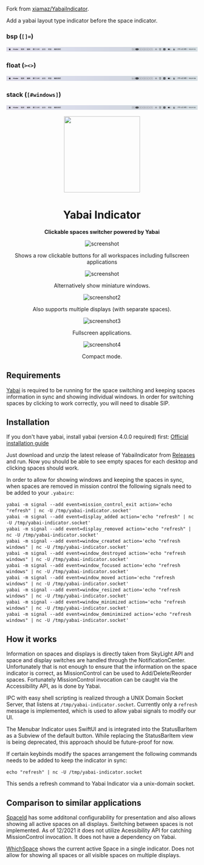 
Fork from [xiamaz/YabaiIndicator](https://github.com/xiamaz/YabaiIndicator).

Add a yabai layout type indicator before the space indicator.

### bsp (`[]=`)
![screenshot of layout type "bsp"](docs/bsp.png)
### float (`><>`)
![screenshot of layout type "float"](docs/float.png)
### stack (`[#windows]`)
![screenshot of layout type "stack"](docs/stack.png)

<div align="center">
    <img src="docs/appicon.png" width="200" height="200">
    <h1>Yabai Indicator</h1>
    <p>
        <b>Clickable spaces switcher powered by Yabai</b>
    </p>

<img src="docs/simple.png" alt="screenshot">
<p>Shows a row clickable buttons for all workspaces including fullscreen applications</p>

<img src="docs/window-mode.png" alt="screenshot">
<p>Alternatively show miniature windows.</p>


<img src="docs/screenshot-dark.png" alt="screenshot2">
<p>Also supports multiple displays (with separate spaces).</p>

<img src="docs/fullscreen.png" alt="screenshot3">
<p>Fullscreen applications.</p>

<img src="docs/compact.png" alt="screenshot4">
<p>Compact mode.</p>
</div>

## Requirements

[Yabai](https://github.com/koekeishiya/yabai) is required to be running for the space switching and keeping spaces information in sync and showing individual windows. In order for switching spaces by clicking to work correctly, you will need to disable SIP.


## Installation

If you don't have yabai, install yabai (version 4.0.0 required) first: [Official installation guide](https://github.com/koekeishiya/yabai/wiki/Installing-yabai-(latest-release))

Just download and unzip the latest release of YabaiIndicator from [Releases](https://github.com/xiamaz/YabaiIndicator/releases) and run. Now you should be able to see empty spaces for each desktop and clicking spaces should work.

In order to allow for showing windows and keeping the spaces in sync, when spaces are removed in mission control the following signals need to be added to your `.yabairc`:

```
yabai -m signal --add event=mission_control_exit action='echo "refresh" | nc -U /tmp/yabai-indicator.socket'
yabai -m signal --add event=display_added action='echo "refresh" | nc -U /tmp/yabai-indicator.socket'
yabai -m signal --add event=display_removed action='echo "refresh" | nc -U /tmp/yabai-indicator.socket'
yabai -m signal --add event=window_created action='echo "refresh windows" | nc -U /tmp/yabai-indicator.socket'
yabai -m signal --add event=window_destroyed action='echo "refresh windows" | nc -U /tmp/yabai-indicator.socket'
yabai -m signal --add event=window_focused action='echo "refresh windows" | nc -U /tmp/yabai-indicator.socket'
yabai -m signal --add event=window_moved action='echo "refresh windows" | nc -U /tmp/yabai-indicator.socket'
yabai -m signal --add event=window_resized action='echo "refresh windows" | nc -U /tmp/yabai-indicator.socket'
yabai -m signal --add event=window_minimized action='echo "refresh windows" | nc -U /tmp/yabai-indicator.socket'
yabai -m signal --add event=window_deminimized action='echo "refresh windows" | nc -U /tmp/yabai-indicator.socket'
```

## How it works

Information on spaces and displays is directly taken from SkyLight API and space and display switches are handled through the NotificationCenter. Unfortunately that is not enough to ensure that the information on the space indicator is correct, as MissionControl can be used to Add/Delete/Reorder spaces. Fortunately MissionControl invocation can be caught via the Accessibility API, as is done by Yabai.

IPC with easy shell scripting is realized through a UNIX Domain Socket Server, that listens at `/tmp/yabai-indicator.socket`. Currently only a `refresh` message is implemented, which is used to allow yabai signals to modify our UI.

The Menubar Indicator uses SwiftUI and is integrated into the StatusBarItem as a Subview of the default button. While replacing the StatusBarItem view is being deprecated, this approach should be future-proof for now.

If certain keybinds modify the spaces arrangement the following commands needs to be added to keep the indicator in sync:

```
echo "refresh" | nc -U /tmp/yabai-indicator.socket
```

This sends a refresh command to Yabai Indicator via a unix-domain socket.

## Comparison to similar applications

[SpaceId](https://github.com/dshnkao/SpaceId) has some additonal configurability for presentation and also allows showing all active spaces on all displays. Switching between spaces is not implemented. As of 12/2021 it does not utilize Acessibility API for catching MissionControl invocation. It does not have a dependency on Yabai.

[WhichSpace](https://github.com/gechr/WhichSpace) shows the current active Space in a single indicator. Does not allow for showing all spaces or all visible spaces on multiple displays.

